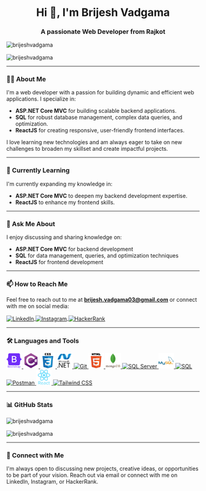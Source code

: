 <h1 align="center">Hi 👋, I'm Brijesh Vadgama</h1>
<h3 align="center">A passionate Web Developer from Rajkot</h3>

<p align="left"> <img src="https://komarev.com/ghpvc/?username=brijeshvadgama&label=Profile%20views&color=0e75b6&style=flat" alt="brijeshvadgama" /> </p>

<p align="left">
  <img align="center" src="https://github-readme-streak-stats.herokuapp.com/?user=brijeshvadgama&" alt="brijeshvadgama" />
</p>

---

### 👨‍💻 About Me
I'm a web developer with a passion for building dynamic and efficient web applications. I specialize in:
- **ASP.NET Core MVC** for building scalable backend applications.
- **SQL** for robust database management, complex data queries, and optimization.
- **ReactJS** for creating responsive, user-friendly frontend interfaces.

I love learning new technologies and am always eager to take on new challenges to broaden my skillset and create impactful projects.

---

### 🌱 Currently Learning
I'm currently expanding my knowledge in:
- **ASP.NET Core MVC** to deepen my backend development expertise.
- **ReactJS** to enhance my frontend skills.

---

### 💬 Ask Me About
I enjoy discussing and sharing knowledge on:
- **ASP.NET Core MVC** for backend development
- **SQL** for data management, queries, and optimization techniques
- **ReactJS** for frontend development

---

### 📫 How to Reach Me
Feel free to reach out to me at **brijesh.vadgama03@gmail.com** or connect with me on social media:

<p align="left">
  <a href="https://linkedin.com/in/brijeshvadgama" target="_blank">
    <img align="center" src="https://raw.githubusercontent.com/rahuldkjain/github-profile-readme-generator/master/src/images/icons/Social/linked-in-alt.svg" alt="LinkedIn" height="30" width="40" />
  </a>
  <a href="https://instagram.com/brijeshvadgama_" target="_blank">
    <img align="center" src="https://raw.githubusercontent.com/rahuldkjain/github-profile-readme-generator/master/src/images/icons/Social/instagram.svg" alt="Instagram" height="30" width="40" />
  </a>
  <a href="https://www.hackerrank.com/brijeshvadgama" target="_blank">
    <img align="center" src="https://raw.githubusercontent.com/rahuldkjain/github-profile-readme-generator/master/src/images/icons/Social/hackerrank.svg" alt="HackerRank" height="30" width="40" />
  </a>
</p>

---

### 🛠️ Languages and Tools
<p align="left">
  <a href="https://getbootstrap.com" target="_blank" rel="noreferrer">
    <img src="https://raw.githubusercontent.com/devicons/devicon/master/icons/bootstrap/bootstrap-plain-wordmark.svg" alt="Bootstrap" width="40" height="40"/>
  </a>
  <a href="https://www.w3schools.com/cs/" target="_blank" rel="noreferrer">
    <img src="https://raw.githubusercontent.com/devicons/devicon/master/icons/csharp/csharp-original.svg" alt="C#" width="40" height="40"/>
  </a>
  <a href="https://www.w3schools.com/css/" target="_blank" rel="noreferrer">
    <img src="https://raw.githubusercontent.com/devicons/devicon/master/icons/css3/css3-original-wordmark.svg" alt="CSS3" width="40" height="40"/>
  </a>
  <a href="https://dotnet.microsoft.com/" target="_blank" rel="noreferrer">
    <img src="https://raw.githubusercontent.com/devicons/devicon/master/icons/dot-net/dot-net-original-wordmark.svg" alt=".NET" width="40" height="40"/>
  </a>
  <a href="https://git-scm.com/" target="_blank" rel="noreferrer">
    <img src="https://www.vectorlogo.zone/logos/git-scm/git-scm-icon.svg" alt="Git" width="40" height="40"/>
  </a>
  <a href="https://www.w3.org/html/" target="_blank" rel="noreferrer">
    <img src="https://raw.githubusercontent.com/devicons/devicon/master/icons/html5/html5-original-wordmark.svg" alt="HTML5" width="40" height="40"/>
  </a>
  <a href="https://www.mongodb.com/" target="_blank" rel="noreferrer">
    <img src="https://raw.githubusercontent.com/devicons/devicon/master/icons/mongodb/mongodb-original-wordmark.svg" alt="MongoDB" width="40" height="40"/>
  </a>
  <a href="https://www.microsoft.com/en-us/sql-server" target="_blank" rel="noreferrer">
    <img src="https://www.svgrepo.com/show/303229/microsoft-sql-server-logo.svg" alt="SQL Server" width="40" height="40"/>
  </a>
  <a href="https://www.mysql.com/" target="_blank" rel="noreferrer">
    <img src="https://raw.githubusercontent.com/devicons/devicon/master/icons/mysql/mysql-original-wordmark.svg" alt="MySQL" width="40" height="40"/>
  </a>
  <a href="https://www.w3schools.com/sql/" target="_blank" rel="noreferrer">
    <img src="https://www.vectorlogo.zone/logos/mysql/mysql-ar21.svg" alt="SQL" width="40" height="40"/>
  </a>
  <a href="https://postman.com" target="_blank" rel="noreferrer">
    <img src="https://www.vectorlogo.zone/logos/getpostman/getpostman-icon.svg" alt="Postman" width="40" height="40"/>
  </a>
  <a href="https://reactjs.org/" target="_blank" rel="noreferrer">
    <img src="https://raw.githubusercontent.com/devicons/devicon/master/icons/react/react-original-wordmark.svg" alt="React" width="40" height="40"/>
  </a>
  <a href="https://tailwindcss.com/" target="_blank" rel="noreferrer">
    <img src="https://www.vectorlogo.zone/logos/tailwindcss/tailwindcss-icon.svg" alt="Tailwind CSS" width="40" height="40"/>
  </a>
</p>

---

### 📊 GitHub Stats
<p><img align="center" src="https://github-readme-stats.vercel.app/api/top-langs?username=brijeshvadgama&show_icons=true&locale=en&layout=compact" alt="brijeshvadgama" /></p>

<p><img align="center" src="https://github-readme-streak-stats.herokuapp.com/?user=brijeshvadgama&" alt="brijeshvadgama" /></p>

---

### 🤝 Connect with Me
I'm always open to discussing new projects, creative ideas, or opportunities to be part of your vision. Reach out via email or connect with me on LinkedIn, Instagram, or HackerRank.

